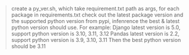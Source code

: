 
> create a py_ver.sh, which take requirement.txt path as args, for each package in requirements.txt check out the latest package version and the  supported python version from pypi, infenrence the best & latest python version should use.
> For example:
	Django latest version is 5.0, support python version is 3.10, 3.11, 3.12
	Pandas latest version is 2.2, support python version is 3.9, 3.10, 3.11
	Then the best python version should be 3.11






